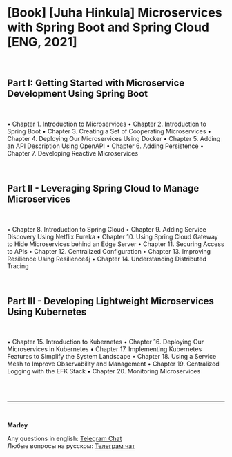 # [Book] [Juha Hinkula] Microservices with Spring Boot and Spring Cloud [ENG, 2021]

<br/>

## Part I: Getting Started with Microservice Development Using Spring Boot

<br/>

• Chapter 1. Introduction to Microservices
• Chapter 2. Introduction to Spring Boot
• Chapter 3. Creating a Set of Cooperating Microservices
• Chapter 4. Deploying Our Microservices Using Docker
• Chapter 5. Adding an API Description Using OpenAPI
• Chapter 6. Adding Persistence
• Chapter 7. Developing Reactive Microservices


<br/>

## Part II - Leveraging Spring Cloud to Manage Microservices

<br/>

• Chapter 8. Introduction to Spring Cloud
• Chapter 9. Adding Service Discovery Using Netflix Eureka
• Chapter 10. Using Spring Cloud Gateway to Hide Microservices behind an Edge
Server
• Chapter 11. Securing Access to APIs
• Chapter 12. Centralized Configuration
• Chapter 13. Improving Resilience Using Resilience4j
• Chapter 14. Understanding Distributed Tracing

<br/>

## Part III - Developing Lightweight Microservices Using Kubernetes

<br/>

• Chapter 15. Introduction to Kubernetes
• Chapter 16. Deploying Our Microservices in Kubernetes
• Chapter 17. Implementing Kubernetes Features to Simplify the System Landscape
• Chapter 18. Using a Service Mesh to Improve Observability and Management
• Chapter 19. Centralized Logging with the EFK Stack
• Chapter 20. Monitoring Microservices



<br/><br/>

---

<br/>

**Marley**

Any questions in english: <a href="https://javadev.org/chat/">Telegram Chat</a>  
Любые вопросы на русском: <a href="https://javadev.ru/chat/">Телеграм чат</a>